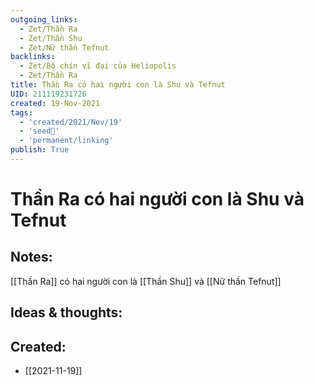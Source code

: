 ```yaml
---
outgoing_links:
  - Zet/Thần Ra
  - Zet/Thần Shu
  - Zet/Nữ thần Tefnut
backlinks:
  - Zet/Bộ chín vĩ đại của Heliopolis
  - Zet/Thần Ra
title: Thần Ra có hai người con là Shu và Tefnut
UID: 211119231726
created: 19-Nov-2021
tags:
  - 'created/2021/Nov/19'
  - 'seed🥜'
  - 'permanent/linking'
publish: True
---
```

# Thần Ra có hai người con là Shu và Tefnut

## Notes:
[[Thần Ra]] có hai người con là [[Thần Shu]] và [[Nữ thần Tefnut]]

## Ideas & thoughts:



## Created:
- [[2021-11-19]]
